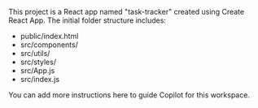 <!-- Use this file to provide workspace-specific custom instructions to Copilot. For more details, visit https://code.visualstudio.com/docs/copilot/copilot-customization#_use-a-githubcopilotinstructionsmd-file -->

This project is a React app named "task-tracker" created using Create React App. The initial folder structure includes:
- public/index.html
- src/components/
- src/utils/
- src/styles/
- src/App.js
- src/index.js

You can add more instructions here to guide Copilot for this workspace.
